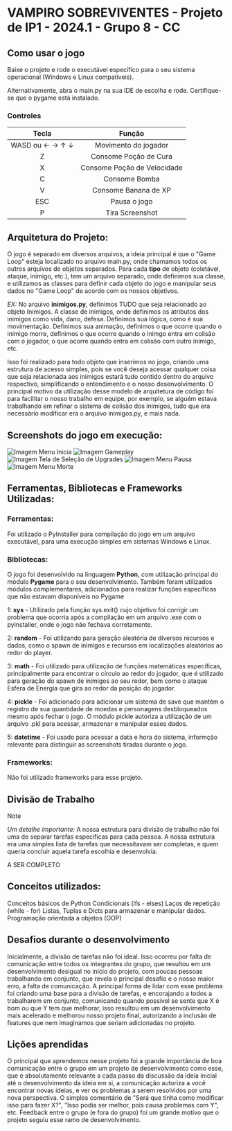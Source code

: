  # VAMPIRO SOBREVIVENTES - Projeto de IP1 - 2024.1 - Grupo 8 - CC

## Como usar o jogo
Baixe o projeto e rode o executável específico para o seu sistema operacional (Windows e Linux compatíveis).

Alternativamente, abra o main.py na sua IDE de escolha e rode. Certifique-se que o pygame está instalado.

### Controles
| Tecla | Função |
| :---:   | :---: |
| WASD ou ← → ↑ ↓ | Movimento do jogador |
| Z | Consome Poção de Cura|
| X | Consome Poção de Velocidade|
| C | Consome Bomba|
| V   | Consome Banana de XP |
| ESC  | Pausa o jogo |
| P  | Tira Screenshot |

## Arquitetura do Projeto:
O jogo é separado em diversos arquivos, a ideia principal é que o "Game Loop" esteja localizado no arquivo main.py, onde chamamos todos os outros arquivos de objetos separados. Para cada **tipo** de objeto (coletável, ataque, inimigo, etc.), tem um arquivo separado, onde definimos sua classe, e utilizamos as classes para definir cada objeto do jogo e manipular seus dados no "Game Loop" de acordo com os nossos objetivos.

_EX:_ No arquivo **inimigos.py**, definimos TUDO que seja relacionado ao objeto Inimigos. A classe de inimigos, onde definimos os atributos dos inimigos como vida, dano, defesa. Definimos sua lógica, como é sua movimentação. Definimos sua animação, definimos o que ocorre quando o inimigo morre, definimos o que ocorre quando o inimgo entra em colisão com o jogador, o que ocorre quando entra em colisão com outro inimigo, etc.

Isso foi realizado para todo objeto que inserimos no jogo, criando uma estrutura de acesso simples, pois se você deseja acessar qualquer coisa que seja relacionada aos inimigos estará tudo contido dentro do arquivo respectivo, simplificando o entendimento e o nosso desenvolvimento. O principal motivo da utilização desse modelo de arquitetura de código foi para facilitar o nosso trabalho em equipe, por exemplo, se alguém estava trabalhando em refinar o sistema de colisão dos inimigos, tudo que era necessário modificar era o arquivo inimigos.py, e mais nada.

## Screenshots do jogo em execução:
![Imagem Menu Inicia](Screenshots/tela_menu_inicial.png)
![Imagem Gameplay](Screenshots/gameplay.png)
![Imagem Tela de Seleção de Upgrades](Screenshots/level_up.png)
![Imagem Menu Pausa](Screenshots/tela_pausa.png)
![Imagem Menu Morte](Screenshots/Tela_de_morte.png)

## Ferramentas, Bibliotecas e Frameworks Utilizadas:

### Ferramentas:
Foi utilizado o PyInstaller para compilação do jogo em um arquivo executável, para uma execução simples em sistemas Windows e Linux.

### Bibliotecas:

O jogo foi desenvolvido na linguagem **Python**, com utilização principal do módulo **Pygame** para o seu desenvolvimento.
Também foram utilizados módulos complementares, adicionados para realizar funções específicas que não estavam disponíveis no Pygame

1: **sys** - Utilizado pela função sys.exit() cujo objetivo foi corrigir um problema que ocorria após a compilação em um arquivo .exe com o pyinstaller, onde o jogo não fechava corretamente.

2: **random** - Foi utilizando para geração aleatória de diversos recursos e dados, como o spawn de inimigos e recursos em localizações aleatórias ao redor do player.

3: **math** - Foi utilizado para utilização de funções matemáticas específicas, principalmente para encontrar o círculo ao redor do jogador, que é utilizado para geração do spawn de inimigos ao seu redor, bem como o ataque Esfera de Energia que gira ao redor da posição do jogador.

4: **pickle** - Foi adicionado para adicionar um sistema de save que mantém o registro de sua quantidade de moedas e personagens desbloqueados mesmo após fechar o jogo. O módulo pickle autoriza a utilização de um arquivo .pkl para acessar, armazenar e manipular esses dados.

5: **datetime** - Foi usado para acessar a data e hora do sistema, informção relevante para distinguir as screenshots tiradas durante o jogo.

### Frameworks:

Não foi utilizado frameworks para esse projeto.

## Divisão de Trabalho

> [!NOTE]
> _Um detalhe importante:_ A nossa estrutura para divisão de trabalho não foi uma de separar tarefas específicas para cada pessoa. A nossa estrutura era uma simples lista de tarefas que necessitavam ser completas, e quem queria concluir aquela tarefa escolhia e desenvolvia.

A SER COMPLETO

## Conceitos utilizados:
Conceitos básicos de Python
Condicionais (ifs - elses)
Laços de repetição (while - for)
Listas, Tuplas e Dicts para armazenar e manipular dados.
Programação orientada a objetos (OOP)

## Desafios durante o desenvolvimento
Inicialmente, a divisão de tarefas não foi ideal. Isso ocorreu por falta de comunicação entre todos os integrantes do grupo, que resultou em um desenvolvimento desigual no início do projeto, com poucas pessoas trabalhando em conjunto, que revela o principal desafio e o nosso maior erro, a falta de comunicação. A principal forma de lidar com esse problema foi criando uma base para a divisão de tarefas, e encorajando a todos a trabalharem em conjunto, comunicando quando possível se sente que X é bom ou que Y tem que melhorar, isso resultou em um desenvolvimento mais acelerado e melhorou nosso projeto final, autorizando a inclusão de features que nem imaginamos que seriam adicionadas no projeto.

## Lições aprendidas
O principal que aprendemos nesse projeto foi a grande importãncia de boa comunicação entre o grupo em um projeto de desenvolvimento como esse, que é absolutamente relevante a cada passo da discussão da ideia inicial até o desenvolvimento da ideia em si, a comunicação autoriza a você encontrar novas ideias, e ver os problemas a serem resolvidos por uma nova perspectiva. O simples comentário de "Será que tinha como modificar isso para fazer X?", "Isso podia ser melhor, pois causa problemas com Y", etc. Feedback entre o grupo (e fora do grupo) foi um grande motivo que o projeto seguiu esse ramo de desenvolvimento.
